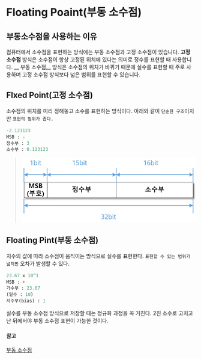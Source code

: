 # Floating Poaint(부동 소수점)

## 부동소수점을 사용하는 이유
컴퓨터에서 소수점을 표현하는 방식에는 부동 소수점과 고정 소수점이 있습니다. __고정 소수점__ 방식은 소수점이 항상 고정된 위치에 있다는 의미로 정수를 표현할 때 사용합니다.
__ 부동 소수점__ 방식은 소수점의 위치가 바뀌기 때문에 실수를 표현할 때 주로 사용하며 고정 소수점 방식보다 넓은 범위를 표현할 수 있습니다.

## FIxed Point(고정 소수점)
소수점의 위치를 미리 정해놓고 소수를 표현하는 방식이다. 아래와 같이 `단순한 구조`이지만 `표현의 범위가 좁다.`
```python
-2.123123 
MSB : -
정수부 : 3
소수부 : 0.123123
```

> ![fp](img/floatingP/fp.png)

## Floating Pint(부동 소수점)
지수의 값에 따라 소수점이 움직이는 방식으로 실수를 표현한다. `표현할 수 있는 범위가 넓지만` 오차가 발생할 수 있다.

```python
23.67 x 10^1
MSB : +
가수부 : 23.67
(밑수 : 10)
지수부(bias) : 1
```

실수를 부동 소수점 방식으로 저장할 때는 정규화 과정을 꼭 거친다. 2진 소수로 고치고 난 뒤에서야 부동 소수점 표현이 가능한 것이다. 

#### 참고
[부동 소수점](https://snoop-study.tistory.com/84)